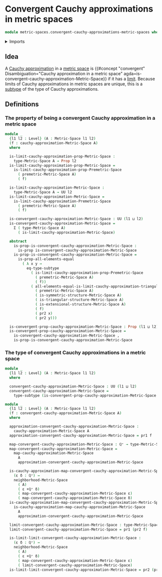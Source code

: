 # Convergent Cauchy approximations in metric spaces

```agda
module metric-spaces.convergent-cauchy-approximations-metric-spaces where
```

<details><summary>Imports</summary>

```agda
open import elementary-number-theory.positive-rational-numbers

open import foundation.dependent-pair-types
open import foundation.propositions
open import foundation.subtypes
open import foundation.universe-levels

open import metric-spaces.cauchy-approximations-metric-spaces
open import metric-spaces.limits-of-cauchy-approximations-premetric-spaces
open import metric-spaces.metric-spaces
```

</details>

## Idea

A [Cauchy approximation](metric-spaces.cauchy-approximations-metric-spaces.md)
in a [metric space](metric-spaces.metric-spaces.md) is
{{#concept "convergent" Disambiguation="Cauchy approximation in a metric space" agda=is-convergent-cauchy-approximation-Metric-Space}}
if it has a
[limit](metric-spaces.limits-of-cauchy-approximations-premetric-spaces.md).
Because limits of Cauchy approximations in metric spaces are unique, this is a
[subtype](foundation.subtypes.md) of the type of Cauchy approximations.

## Definitions

### The property of being a convergent Cauchy approximation in a metric space

```agda
module _
  {l1 l2 : Level} (A : Metric-Space l1 l2)
  (f : cauchy-approximation-Metric-Space A)
  where

  is-limit-cauchy-approximation-prop-Metric-Space :
    type-Metric-Space A → Prop l2
  is-limit-cauchy-approximation-prop-Metric-Space =
    is-limit-cauchy-approximation-prop-Premetric-Space
      ( premetric-Metric-Space A)
      ( f)

  is-limit-cauchy-approximation-Metric-Space :
    type-Metric-Space A → UU l2
  is-limit-cauchy-approximation-Metric-Space =
    is-limit-cauchy-approximation-Premetric-Space
      ( premetric-Metric-Space A)
      ( f)

  is-convergent-cauchy-approximation-Metric-Space : UU (l1 ⊔ l2)
  is-convergent-cauchy-approximation-Metric-Space =
    Σ ( type-Metric-Space A)
      ( is-limit-cauchy-approximation-Metric-Space)

  abstract
    is-prop-is-convergent-cauchy-approximation-Metric-Space :
      is-prop is-convergent-cauchy-approximation-Metric-Space
    is-prop-is-convergent-cauchy-approximation-Metric-Space =
      is-prop-all-elements-equal
        ( λ x y →
          eq-type-subtype
            ( is-limit-cauchy-approximation-prop-Premetric-Space
              ( premetric-Metric-Space A)
              ( f))
            ( all-elements-equal-is-limit-cauchy-approximation-triangular-symmetric-extensional-Premetric-Space
              ( premetric-Metric-Space A)
              ( is-symmetric-structure-Metric-Space A)
              ( is-triangular-structure-Metric-Space A)
              ( is-extensional-structure-Metric-Space A)
              ( f)
              ( pr2 x)
              ( pr2 y)))

  is-convergent-prop-cauchy-approximation-Metric-Space : Prop (l1 ⊔ l2)
  is-convergent-prop-cauchy-approximation-Metric-Space =
    is-convergent-cauchy-approximation-Metric-Space ,
    is-prop-is-convergent-cauchy-approximation-Metric-Space
```

### The type of convergent Cauchy approximations in a metric space

```agda
module _
  {l1 l2 : Level} (A : Metric-Space l1 l2)
  where

  convergent-cauchy-approximation-Metric-Space : UU (l1 ⊔ l2)
  convergent-cauchy-approximation-Metric-Space =
    type-subtype (is-convergent-prop-cauchy-approximation-Metric-Space A)
```

```agda
module _
  {l1 l2 : Level} (A : Metric-Space l1 l2)
  (f : convergent-cauchy-approximation-Metric-Space A)
  where

  approximation-convergent-cauchy-approximation-Metric-Space :
    cauchy-approximation-Metric-Space A
  approximation-convergent-cauchy-approximation-Metric-Space = pr1 f

  map-convergent-cauchy-approximation-Metric-Space : ℚ⁺ → type-Metric-Space A
  map-convergent-cauchy-approximation-Metric-Space =
    map-cauchy-approximation-Metric-Space
      A
      approximation-convergent-cauchy-approximation-Metric-Space

  is-cauchy-approximation-map-convergent-cauchy-approximation-Metric-Space :
    (ε δ : ℚ⁺) →
    neighborhood-Metric-Space
      ( A)
      ( ε +ℚ⁺ δ)
      ( map-convergent-cauchy-approximation-Metric-Space ε)
      ( map-convergent-cauchy-approximation-Metric-Space δ)
  is-cauchy-approximation-map-convergent-cauchy-approximation-Metric-Space =
    is-cauchy-approximation-map-cauchy-approximation-Metric-Space
      A
      approximation-convergent-cauchy-approximation-Metric-Space

  limit-convergent-cauchy-approximation-Metric-Space : type-Metric-Space A
  limit-convergent-cauchy-approximation-Metric-Space = pr1 (pr2 f)

  is-limit-limit-convergent-cauchy-approximation-Metric-Space :
    (ε δ : ℚ⁺) →
    neighborhood-Metric-Space
      ( A)
      ( ε +ℚ⁺ δ)
      ( map-convergent-cauchy-approximation-Metric-Space ε)
      ( limit-convergent-cauchy-approximation-Metric-Space)
  is-limit-limit-convergent-cauchy-approximation-Metric-Space = pr2 (pr2 f)
```
